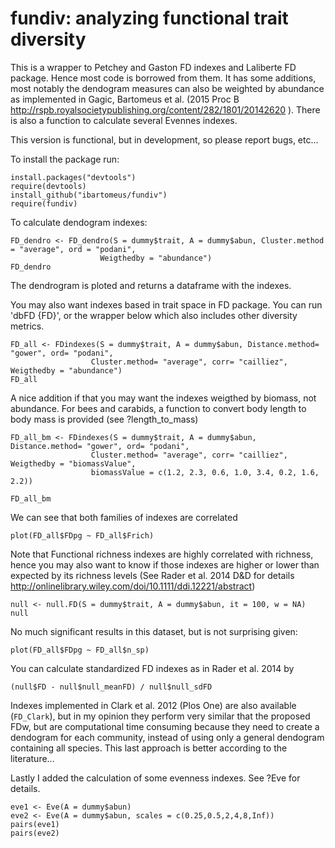 fundiv: analyzing functional trait diversity
========================================================

This is a wrapper to Petchey and Gaston FD indexes and Laliberte FD package. Hence most code is borrowed from them. It has some additions, most notably the dendogram measures can also be weighted by abundance as implemented in Gagic, Bartomeus et al. (2015 Proc B http://rspb.royalsocietypublishing.org/content/282/1801/20142620 ). There is also a function to calculate several Evennes indexes.

This version is functional, but in development, so please report bugs, etc...

To install the package run:

```{r}
install.packages("devtools")
require(devtools)
install_github("ibartomeus/fundiv")
require(fundiv)
```

To calculate dendogram indexes:

```{r}
FD_dendro <- FD_dendro(S = dummy$trait, A = dummy$abun, Cluster.method = "average", ord = "podani",
                    Weigthedby = "abundance")
FD_dendro
```

The dendrogram is ploted and returns a dataframe with the indexes.


You may also want indexes based in trait space in FD package. You can run 'dbFD {FD}',
or the wrapper below which also includes other diversity metrics.

```{r}
FD_all <- FDindexes(S = dummy$trait, A = dummy$abun, Distance.method= "gower", ord= "podani", 
                  Cluster.method= "average", corr= "cailliez", Weigthedby = "abundance")
FD_all
```

A nice addition if that you may want the indexes weigthed by biomass, not abundance. For bees and carabids, a function to convert body length to body mass is provided (see ?length_to_mass)

```{r}
FD_all_bm <- FDindexes(S = dummy$trait, A = dummy$abun, Distance.method= "gower", ord= "podani", 
                  Cluster.method= "average", corr= "cailliez", Weigthedby = "biomassValue",
                  biomassValue = c(1.2, 2.3, 0.6, 1.0, 3.4, 0.2, 1.6, 2.2))

FD_all_bm
```

We can see that both families of indexes are correlated

```plot(FD_all$FDpg ~ FD_all$Frich)```

Note that Functional richness indexes are highly correlated with richness, hence you may also want to know if those indexes are higher or lower than expected by its richness levels (See Rader et al. 2014 D&D for details http://onlinelibrary.wiley.com/doi/10.1111/ddi.12221/abstract)

```{r}
null <- null.FD(S = dummy$trait, A = dummy$abun, it = 100, w = NA)
null
```

No much significant results in this dataset, but is not surprising given:

```plot(FD_all$FDpg ~ FD_all$n_sp)```

You can calculate standardized FD indexes as in Rader et al. 2014 by 

```{r}
(null$FD - null$null_meanFD) / null$null_sdFD
```

Indexes implemented in Clark et al. 2012 (Plos One) are also available (`FD_Clark`), but in my opinion they perform very similar that the proposed FDw, but are computational time consuming because they need to 
create a dendogram for each community, instead of using only a general dendogram containing all species. This last approach is better according to the literature...

Lastly I added the calculation of some evenness indexes. See ?Eve for details.

```{r}
eve1 <- Eve(A = dummy$abun)
eve2 <- Eve(A = dummy$abun, scales = c(0.25,0.5,2,4,8,Inf))
pairs(eve1)
pairs(eve2)
```


